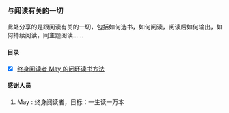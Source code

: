 ### 与阅读有关的一切

此处分享的是跟阅读有关的一切，包括如何选书，如何阅读，阅读后如何输出，如何持续阅读，同主题阅读……

#### 目录

- [x] [终身阅读者 May 的闭环读书方法](./01.may-read-method.md)


#### 感谢人员

1. May : 终身阅读者，目标：一生读一万本

